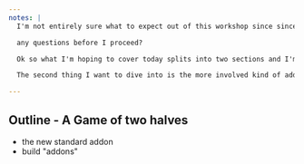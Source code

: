```yaml
---
notes: |
  I'm not entirely sure what to expect out of this workshop since since there is so so so much to cover, but what I'm hoping for is that y'all leave here with a good idea of how to think about modern addons, why they have changed so much between the classic v1 and v2 versions and at least have a foot hold on an idea of what is possible with modern addons. I'll also make sure that y'all know of all the good places to go to find out the information that you need if you get stuck building your own amazing addons in the next few months.

  any questions before I proceed? 

  Ok so what I'm hoping to cover today splits into two sections and I'm hopfully going to split those evenly in half one hour each. First I'm going to go over some of the capabilities of the new v2 addon blueprint. If you generate one right now you'll see there is a lot going on and I want to give you the tour. 

  The second thing I want to dive into is the more involved kind of addon. In ember-cli and v1 addons we could automatically influence the build in weird and wonderful ways, but you can't do that any more. You can still influnce the build, but it's not quite automatic. But we'll dive in a bit more when we get there.

---
```

## Outline - A Game of two halves

- the new standard addon
- build "addons"
